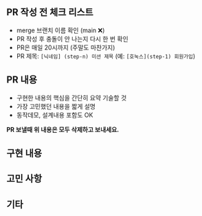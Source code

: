 ##  PR 작성 전 체크 리스트

* merge 브랜치 이름 확인 (main :x:)
* PR 작성 후 충돌이 안 나는지 다시 한 번 확인
* PR은 매일 20시까지 (주말도 마찬가지)
* PR 제목: `[닉네임] (step-n) 미션 제목`  (예: `[호눅스](step-1) 회원가입`)
 
## PR 내용

* 구현한 내용의 핵심을 간단히 요약 기술할 것
* 가장 고민했던 내용을 짧게 설명
* 동작데모, 설계내용 포함도 OK

**PR 보낼때 위 내용은 모두 삭제하고 보내세요.**

## 구현 내용

## 고민 사항

## 기타